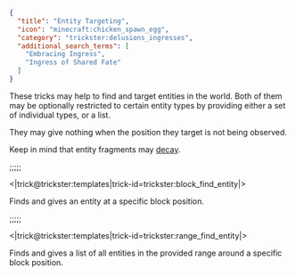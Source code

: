 ```json
{
  "title": "Entity Targeting",
  "icon": "minecraft:chicken_spawn_egg",
  "category": "trickster:delusions_ingresses",
  "additional_search_terms": [
    "Embracing Ingress",
    "Ingress of Shared Fate"
  ]
}
```

These tricks may help to find and target entities in the world. 
Both of them may be optionally restricted to certain entity types by providing either a set of individual types, or a list.


They may give nothing when the position they target is not being observed.


Keep in mind that entity fragments may [decay](^trickster:concepts/fragment_decay).

;;;;;

<|trick@trickster:templates|trick-id=trickster:block_find_entity|>

Finds and gives an entity at a specific block position.

;;;;;

<|trick@trickster:templates|trick-id=trickster:range_find_entity|>

Finds and gives a list of all entities in the provided range around a specific block position.
